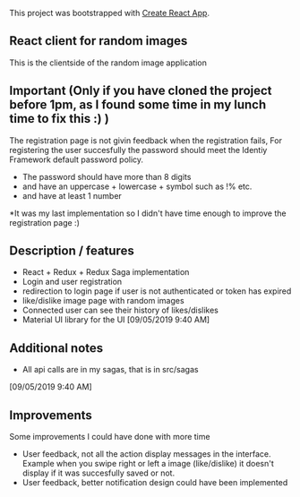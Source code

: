 This project was bootstrapped with [Create React App](https://github.com/facebook/create-react-app).

## React client for random images

This is the clientside of the random image application

## Important (Only if you have cloned the project before 1pm, as I found some time in my lunch time to fix this :) ) 

The registration page is not givin feedback when the registration fails,
For registering the user succesfully the password should meet the Identiy Framework default password policy.
- The password should have more than 8 digits 
- and have an uppercase + lowercase + symbol such as !% etc. 
- and have at least 1 number

*It was my last implementation so I didn't have time enough to improve the registration page :)


## Description / features
- React + Redux + Redux Saga implementation
- Login and user registration
- redirection to login page if user is not authenticated or token has expired
- like/dislike image page with random images 
- Connected user can see their history of likes/dislikes
- Material UI library for the UI [09/05/2019 9:40 AM]

## Additional notes
- All api calls are in my sagas, that is in src/sagas

[09/05/2019 9:40 AM]
## Improvements
Some improvements I could have done with more time
- User feedback, not all the action display messages in the interface. Example when you swipe right or left a image (like/dislike) it doesn't display if it was succesfully saved or not.
- User feedback, better notification design could have been implemented


